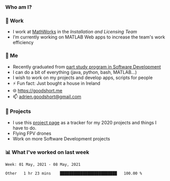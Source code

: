### Who am I?

<!--
**goodshort/goodshort** is a ✨ _special_ ✨ repository because its `README.md` (this file) appears on your GitHub profile.
-->
### 💼 Work
- I work at [MathWorks](https://www.mathworks.com/) in the _Installation and Licensing Team_
- I’m currently working on MATLAB Web apps to increase the team's work efficiency

### 🌱 Me
- Recently graduated from [part study program in Software Development](https://www.goodshort.me/who-am-i/studies#higher-diploma-in-software-development)
- I can do a bit of everything (java, python, bash, MATLAB...)
- I wish to work on my projects and develop apps, scripts for people
- ⚡ Fun fact: Just bought a house in Ireland
- 🌐 https://goodshort.me
- 📫 adrien.goodshort@gmail.com

### 🚧 Projects

- I use this [project page](https://github.com/users/goodshort/projects/1) as a tracker for my 2020 projects and things I have to do.
- Flying FPV drones
- Work on more Software Development projects

### 📊 What I've worked on last week

<!--START_SECTION:waka-->
```text
Week: 01 May, 2021 - 08 May, 2021

Other   1 hr 23 mins    █████████████████████████   100.00 % 
```
<!--END_SECTION:waka-->
